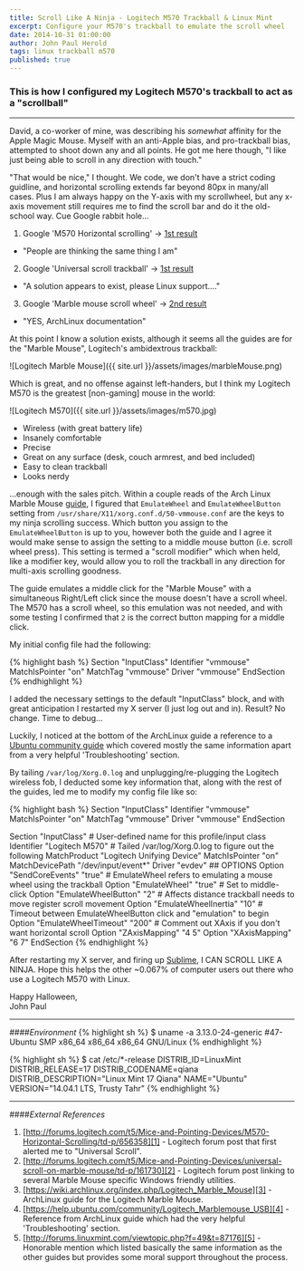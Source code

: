```yaml
---
title: Scroll Like A Ninja - Logitech M570 Trackball & Linux Mint
excerpt: Configure your M570's trackball to emulate the scroll wheel
date: 2014-10-31 01:00:00
author: John Paul Herold
tags: linux trackball m570
published: true
---
```

### This is how I configured my Logitech M570's trackball to act as a "scrollball"
***
David, a co-worker of mine, was describing his *somewhat* affinity for the Apple Magic Mouse. Myself with an anti-Apple bias, and pro-trackball bias, attempted to shoot down any and all points. He got me here though, "I like just being able to scroll in any direction with touch."

"That would be nice," I thought. We code, we don't have a strict coding guidline, and horizontal scrolling extends far beyond 80px in many/all cases. Plus I am always happy on the Y-axis with my scrollwheel, but any x-axis movement still requires me to find the scroll bar and do it the old-school way. Cue Google rabbit hole...

1. Google 'M570 Horizontal scrolling' -> [1st result][1]
  * "People are thinking the same thing I am"
2. Google 'Universal scroll trackball' -> [1st result][2]
  * "A solution appears to exist, please Linux support...."
3. Google 'Marble mouse scroll wheel' -> [2nd result][3]
  * "YES, ArchLinux documentation"

At this point I know a solution exists, although it seems all the guides are for the "Marble Mouse", Logitech's ambidextrous trackball:

![Logitech Marble Mouse]({{ site.url }}/assets/images/marbleMouse.png)

Which is great, and no offense against left-handers, but I think my Logitech M570 is the greatest [non-gaming] mouse in the world:

![Logitech M570]({{ site.url }}/assets/images/m570.jpg)

- Wireless (with great battery life)
- Insanely comfortable
- Precise
- Great on any surface (desk, couch armrest, and bed included)
- Easy to clean trackball
- Looks nerdy

...enough with the sales pitch. Within a couple reads of the Arch Linux Marble Mouse [guide](https://wiki.archlinux.org/index.php/Logitech_Marble_Mouse), I figured that `EmulateWheel` and `EmulateWheelButton` setting from `/usr/share/X11/xorg.conf.d/50-vmmouse.conf` are the keys to my ninja scrolling success. Which button you assign to the `EmulateWheelButton` is up to you, however both the guide and I agree it would make sense to assign the setting to a middle mouse button (i.e. scroll wheel press). This setting is termed a "scroll modifier" which when held, like a modifier key, would allow you to roll the trackball in any direction for multi-axis scrolling goodness.

The guide emulates a middle click for the "Marble Mouse" with a simultaneous Right/Left click since the mouse doesn't have a scroll wheel. The M570 has a scroll wheel, so this emulation was not needed, and with some testing I confirmed that `2` is the correct button mapping for a middle click.

My initial config file had the following:

{% highlight bash %}
Section "InputClass"
	Identifier      "vmmouse"
	MatchIsPointer  "on"
	MatchTag        "vmmouse"
	Driver          "vmmouse"
EndSection
{% endhighlight %}

I added the necessary settings to the default "InputClass" block, and with great anticipation I restarted my X server (I just log out and in). Result? No change. Time to debug...

Luckily, I noticed at the bottom of the ArchLinux guide a reference to a [Ubuntu community guide][4] which covered mostly the same information apart from a very helpful 'Troubleshooting' section.

By tailing `/var/log/Xorg.0.log` and unplugging/re-plugging the Logitech wireless fob, I deducted some key information that, along with the rest of the guides, led me to modify my config file like so:

{% highlight bash %}
Section "InputClass"
    Identifier      "vmmouse"
    MatchIsPointer  "on"
    MatchTag        "vmmouse"
    Driver          "vmmouse"
EndSection

Section "InputClass"
    # User-defined name for this profile/input class
    Identifier      "Logitech M570"
    # Tailed /var/log/Xorg.0.log to figure out the following
    MatchProduct    "Logitech Unifying Device"
    MatchIsPointer  "on"
    MatchDevicePath "/dev/input/event*"
    Driver          "evdev"
    ## OPTIONS
    Option "SendCoreEvents" "true"
    # EmulateWheel refers to emulating a mouse wheel using the trackball
    Option "EmulateWheel" "true"
    # Set to middle-click
    Option "EmulateWheelButton" "2"
    # Affects distance trackball needs to move register scroll movement 
    Option "EmulateWheelInertia" "10"
    # Timeout between EmulateWheelButton click and "emulation" to begin
    Option "EmulateWheelTimeout" "200"
    # Comment out XAxis if you don't want horizontal scroll
    Option "ZAxisMapping" "4 5"
    Option "XAxisMapping" "6 7"
EndSection
{% endhighlight %}

After restarting my X server, and firing up [Sublime](http://www.sublimetext.com/), I CAN SCROLL LIKE A NINJA. Hope this helps the other ~0.067% of computer users out there who use a Logitech M570 with Linux. 


Happy Halloween,  
John Paul

***

####*Environment*
{% highlight sh %}
$ uname -a
3.13.0-24-generic #47-Ubuntu SMP x86_64 x86_64 x86_64 GNU/Linux
{% endhighlight %}

{% highlight sh %}
$ cat /etc/*-release
DISTRIB_ID=LinuxMint
DISTRIB_RELEASE=17
DISTRIB_CODENAME=qiana
DISTRIB_DESCRIPTION="Linux Mint 17 Qiana"
NAME="Ubuntu"
VERSION="14.04.1 LTS, Trusty Tahr"
{% endhighlight %}

***

####*External References*
1. [http://forums.logitech.com/t5/Mice-and-Pointing-Devices/M570-Horizontal-Scrolling/td-p/656358][1] - Logitech forum post that first alerted me to "Universal Scroll".
2. [http://forums.logitech.com/t5/Mice-and-Pointing-Devices/universal-scroll-on-marble-mouse/td-p/161730][2] - Logitech forum post linking to several Marble Mouse specific Windows friendly utilities.
3. [https://wiki.archlinux.org/index.php/Logitech_Marble_Mouse][3] - ArchLinux guide for the Logitech Marble Mouse.
4. [https://help.ubuntu.com/community/Logitech_Marblemouse_USB][4] - Reference from ArchLinux guide which had the very helpful 'Troubleshooting' section.
5. [http://forums.linuxmint.com/viewtopic.php?f=49&t=87176][5] - Honorable mention which listed basically the same information as the other guides but provides some moral support throughout the process.

[1]: http://forums.logitech.com/t5/Mice-and-Pointing-Devices/M570-Horizontal-Scrolling/td-p/656358
[2]: http://forums.logitech.com/t5/Mice-and-Pointing-Devices/universal-scroll-on-marble-mouse/td-p/161730 
[3]: https://wiki.archlinux.org/index.php/Logitech_Marble_Mouse
[4]: https://help.ubuntu.com/community/Logitech_Marblemouse_USB
[5]: http://forums.linuxmint.com/viewtopic.php?f=49&t=87176
